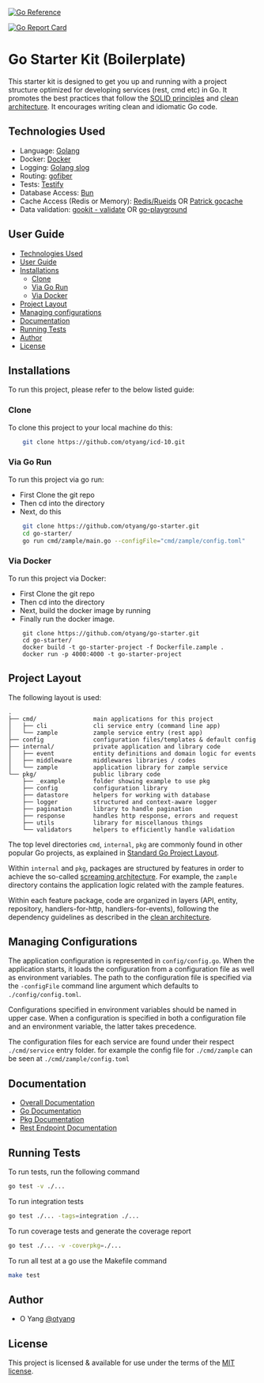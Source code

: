 
[![Go Reference](https://pkg.go.dev/badge/github.com/otyang/go-starter.svg)](https://pkg.go.dev/github.com/otyang/go-starter)


[![Go Report Card](https://goreportcard.com/badge/github.com/otyang/go-starter)](https://goreportcard.com/report/github.com/otyang/go-starter)

# Go Starter Kit (Boilerplate) 

This starter kit is designed to get you up and running with a project structure optimized for developing services (rest, cmd etc) in Go. It promotes the best practices that follow the [SOLID principles](https://en.wikipedia.org/wiki/SOLID) and [clean architecture](https://blog.cleancoder.com/uncle-bob/2012/08/13/the-clean-architecture.html).  It encourages writing clean and idiomatic Go code.



## Technologies Used
- Language:		[Golang](https://golang.org) 
- Docker:	[Docker](https://www.docker.com/)
- Logging: [Golang slog](golang.org/x/exp/slog) 
- Routing: [gofiber](https://github.com/gofiber/fiber)
- Tests:  [Testify](https://github.com/stretchr/testify)
- Database Access:	[Bun](https://github.com/uptrace/bun)
- Cache Access (Redis or Memory): [Redis/Rueids](https://github.com/redis/rueidis) OR [Patrick gocache](https://github.com/patrickmn/go-cache)
- Data validation: [gookit - validate](https://github.com/gookit/validate) OR [go-playground](https://github.com/go-playground/validator)


## User Guide
* [Technologies Used](#technologies-used)
* [User Guide](#user-guide)
* [Installations](#installations)
    * [Clone](#clone)  
    * [Via Go Run](#via-go-run)  
    * [Via Docker](#via-docker)  
* [Project Layout](#Project-layout)
* [Managing configurations](#managing-configurations)
* [Documentation](#documentation)
* [Running Tests](#running-tests)
* [Author](#author)
* [License](#license)


## Installations
To run this project, please refer to the below listed guide: 

### Clone
To clone this project to your local machine do this:
```bash
    git clone https://github.com/otyang/icd-10.git 
```

### Via Go Run
To run this project via go run:
- First Clone the git repo
- Then cd into the directory
- Next, do this
```bash
    git clone https://github.com/otyang/go-starter.git
    cd go-starter/
    go run cmd/zample/main.go --configFile="cmd/zample/config.toml"
``` 

### Via Docker
To run this project via Docker:
- First Clone the git repo
- Then cd into the directory 
- Next, build the docker image by running
- Finally run the docker image. 

```
    git clone https://github.com/otyang/go-starter.git
    cd go-starter/
    docker build -t go-starter-project -f Dockerfile.zample . 
    docker run -p 4000:4000 -t go-starter-project
```




## Project Layout
The following layout is used:
```
.
├── cmd/                main applications for this project
│   ├── cli             cli service entry (command line app)
│   └── zample          zample service entry (rest app)
├── config              configuration files/templates & default config
├── internal/           private application and library code
│   ├── event           entity definitions and domain logic for events
│   ├── middleware      middlewares libraries / codes
│   └── zample          application library for zample service
└── pkg/                public library code
    ├── _example        folder showing example to use pkg
    ├── config          configuration library
    ├── datastore       helpers for working with database
    ├── logger          structured and context-aware logger
    ├── pagination      library to handle pagination
    ├── response        handles http response, errors and request
    ├── utils           library for miscellanous things
    └── validators      helpers to efficiently handle validation 
```


The top level directories `cmd`, `internal`, `pkg` are commonly found in other popular Go projects, as explained in
[Standard Go Project Layout](https://github.com/golang-standards/project-layout).

Within `internal` and `pkg`, packages are structured by features in order to achieve the so-called
[screaming architecture](https://blog.cleancoder.com/uncle-bob/2011/09/30/Screaming-Architecture.html). For example, 
the `zample` directory contains the application logic related with the zample features. 

Within each feature package, code are organized in layers (API, entity, repository, handlers-for-http, handlers-for-events), following the dependency guidelines as described in the [clean architecture](https://blog.cleancoder.com/uncle-bob/2012/08/13/the-clean-architecture.html).


## Managing Configurations

The application configuration is represented in `config/config.go`. When the application starts,
it loads the configuration from a configuration file as well as environment variables. The path 
to the configuration file is specified via the `-configFile` command line argument which defaults to 
`./config/config.toml`. 

Configurations specified in environment variables should be named in upper case. When a configuration
is specified in both a configuration file and an environment variable, the latter takes precedence. 

The  configuration files for each service are found under their respect `./cmd/service` entry folder.
for example the config file for `./cmd/zample` can be seen at `./cmd/zample/config.toml`



## Documentation
-   [Overall Documentation](/README.md)
-   [Go Documentation](http://godoc.org/github.com/otyang/go-starter)
-   [Pkg Documentation](/pkg/README.md)
-   [Rest Endpoint Documentation](/cmd/zample/README.md)

## Running Tests
To run tests, run the following command
```bash
go test -v ./...
```

To run integration tests
```bash
go test ./... -tags=integration ./...
```

To run coverage tests and generate the coverage report
```bash
go test ./... -v -coverpkg=./...
```

To run all test at a go use the Makefile command
```bash
make test
```


## Author
- O Yang [@otyang](https://www.github.com/otyang) 


## License 
This project is licensed & available for use under the terms of the [MIT license](/LICENSE).
